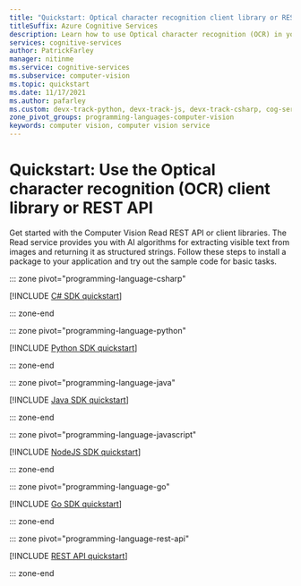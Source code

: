 ```yaml
---
title: "Quickstart: Optical character recognition client library or REST API"
titleSuffix: Azure Cognitive Services
description: Learn how to use Optical character recognition (OCR) in your application through a native client library in the language of your choice.
services: cognitive-services
author: PatrickFarley
manager: nitinme
ms.service: cognitive-services
ms.subservice: computer-vision
ms.topic: quickstart
ms.date: 11/17/2021
ms.author: pafarley
ms.custom: devx-track-python, devx-track-js, devx-track-csharp, cog-serv-seo-aug-2020, mode-other
zone_pivot_groups: programming-languages-computer-vision
keywords: computer vision, computer vision service
---
```


# Quickstart: Use the Optical character recognition (OCR) client library or REST API

Get started with the Computer Vision Read REST API or client libraries. The Read service provides you with AI algorithms for extracting visible text from images and returning it as structured strings. Follow these steps to install a package to your application and try out the sample code for basic tasks.


::: zone pivot="programming-language-csharp"

[!INCLUDE [C# SDK quickstart](../includes/quickstarts-sdk/csharp-sdk.md)]

::: zone-end

::: zone pivot="programming-language-python"

[!INCLUDE [Python SDK quickstart](../includes/quickstarts-sdk/python-sdk.md)]

::: zone-end

::: zone pivot="programming-language-java"

[!INCLUDE [Java SDK quickstart](../includes/quickstarts-sdk/java-sdk.md)]

::: zone-end

::: zone pivot="programming-language-javascript"

[!INCLUDE [NodeJS SDK quickstart](../includes/quickstarts-sdk/node-sdk.md)]

::: zone-end

::: zone pivot="programming-language-go"

[!INCLUDE [Go SDK quickstart](../includes/quickstarts-sdk/go-sdk.md)]

::: zone-end

::: zone pivot="programming-language-rest-api"

[!INCLUDE [REST API quickstart](../includes/curl-quickstart.md)]

::: zone-end
